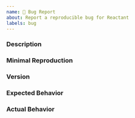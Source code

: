 ```yaml
---
name: 🐛 Bug Report
about: Report a reproducible bug for Reactant
labels: bug
---
```


### Description

<!--
A clear description of the issue
-->

### Minimal Reproduction

<!--
Instructions for how the issue can be reproduced. Please provide a link to a JSFiddle, JSBin, CodePen or CodeSandbox. If the issue is more complicated, you can create your own GitHub repo with the code.
-->

### Version

<!--
Run `reactant-cli info` and paste output info below.
-->

### Expected Behavior

### Actual Behavior
